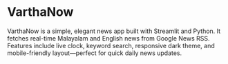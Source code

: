 # VarthaNow
VarthaNow is a simple, elegant news app built with Streamlit and Python. It fetches real-time Malayalam and English news from Google News RSS. Features include live clock, keyword search, responsive dark theme, and mobile-friendly layout—perfect for quick daily news updates.
